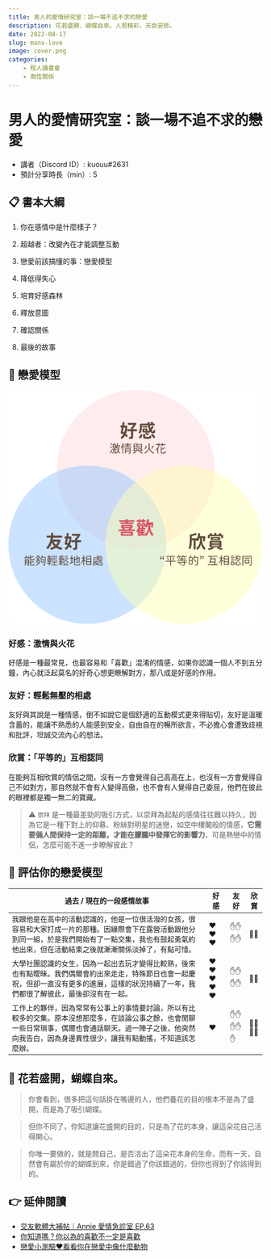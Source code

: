 ```yaml
---
title: 男人的愛情研究室：談一場不追不求的戀愛
description: 花若盛開，蝴蝶自來。人若精彩，天自安排。
date: 2022-08-17
slug: mans-love
image: cover.png
categories:
    - 程人讀書會
    - 兩性關係
---
```


# 男人的愛情研究室：談一場不追不求的戀愛

- 講者（Discord ID）: kuouu#2631
- 預計分享時長（min）: 5

## 📋 書本大綱

1. 你在感情中是什麼樣子？
2. 超越者：改變內在才能調整互動
3. 戀愛前該搞懂的事：戀愛模型
4. 降低得失心

1. 培育好感森林
2. 釋放意圖
3. 確認關係
4. 最後的故事

## 💖 戀愛模型

![戀愛模型](Group_38.png)

### 好感：激情與火花

好感是一種最常見，也最容易和「喜歡」混淆的情感，如果你認識一個人不到五分鐘，內心就泛起莫名的好奇心想更瞭解對方，那八成是好感的作用。

### 友好：輕鬆無壓的相處

友好與其說是一種情感，倒不如說它是個舒適的互動模式更來得貼切，友好是溫暖含蓄的，能讓不熟悉的人能感到安全，自由自在的暢所欲言，不必擔心會遭致歧視和批評，坦誠交流內心的想法。

### 欣賞：「平等的」互相認同

在能夠互相欣賞的情侶之間，沒有一方會覺得自己高高在上，也沒有一方會覺得自己不如對方，那自然就不會有人變得高傲，也不會有人覺得自己委屈，他們在彼此的眼裡都是獨一無二的寶藏。

> ⚠️ `崇拜` 是一種最差勁的吸引方式，以崇拜為起點的感情往往難以持久，因為它是一種下對上的仰慕、粉絲對明星的迷戀，如空中樓閣般的情感，**它需要倆人間保持一定的距離，才能在朦朧中發揮它的影響力**，可是熱戀中的情侶，怎麼可能不進一步瞭解彼此？


## 📐 評估你的戀愛模型

|過去 / 現在的一段感情故事|好感|友好|欣賞|
|-|-|-|-|
我跟他是在高中的活動認識的，他是一位很活潑的女孩，很容易和大家打成一片的那種。因緣際會下在露營活動跟他分到同一組，於是我們開始有了一點交集，我也有鼓起勇氣約他出來，但在活動結束之後就漸漸關係淡掉了，有點可惜。|❤️❤️❤️|✋✋✋✋|💎💎
大學社團認識的女生，因為一起出去玩才變得比較熟，後來也有點曖昧。我們偶爾會約出來走走，特殊節日也會一起慶祝，但卻一直沒有更多的進展，這樣的狀況持續了一年，我們都很了解彼此，最後卻沒有在一起。|❤️❤️❤️❤️❤️|✋✋✋✋|💎💎
工作上的夥伴，因為常常有公事上的事情要討論，所以有比較多的交集。原本沒想那麼多，在談論公事之餘，也會閒聊一些日常瑣事，偶爾也會通話聊天。過一陣子之後，他突然向我告白，因為身邊異性很少，讓我有點動搖，不知道該怎麼辦。|❤️|✋✋✋✋✋|💎💎💎💎

## 🦋 花若盛開，蝴蝶自來。

> 你會看到，很多把這句話掛在嘴邊的人，他們養花的目的根本不是為了盛開，而是為了吸引蝴蝶。

> 但你不同了，你知道讓花盛開的目的，只是為了花的本身，讓這朵花自己活得開心。

> 你唯一要做的，就是問自己，是否活出了這朵花本身的生命，而有一天，自然會有屬於你的蝴蝶到來，你是錯過了你該錯過的，但你也得到了你該得到的。

## 👉 延伸閱讀

- [交友軟體大補帖｜Annie 愛情急診室 EP.63](https://www.notion.so/Annie-EP-63-2c6ca21585e64d5a97a85d3732d52bd0?pvs=21)
- [你知道嗎？你以為的喜歡不一定是喜歡](https://www.instagram.com/p/Cb5ACRCJnzi/)
- [戀愛小測驗❤️看看你在戀愛中像什麼動物](https://www.instagram.com/p/CcNmZCdt_5n/)